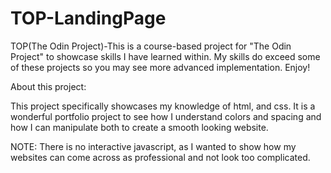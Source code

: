 # TOP-LandingPage
TOP(The Odin Project)-This is a course-based project for "The Odin Project" to showcase skills I have learned within. My skills do exceed some of these projects so you may see more advanced implementation. Enjoy!

About this project:

This project specifically showcases my knowledge of html, and css. It is a wonderful portfolio project to see how I understand colors and spacing and how I can manipulate both to create a smooth looking website.

NOTE: There is no interactive javascript, as I wanted to show how my websites can come across as professional and not look too complicated.
